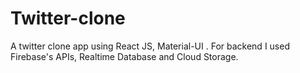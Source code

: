 # Twitter-clone
A twitter clone app using React JS, Material-UI . For backend I used Firebase's APIs, Realtime Database and Cloud Storage. 
